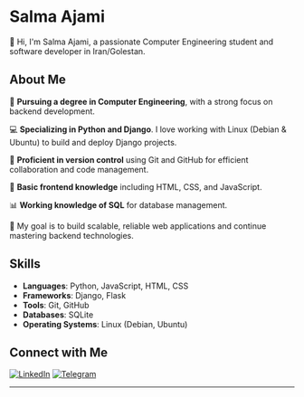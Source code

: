 
# Salma Ajami

👋 Hi, I'm Salma Ajami, a passionate Computer Engineering student and software developer in Iran/Golestan.

## About Me

🚀 **Pursuing a degree in Computer Engineering**, with a strong focus on backend development.

💻 **Specializing in Python and Django**. I love working with Linux (Debian & Ubuntu) to build and deploy Django projects.

🔧 **Proficient in version control** using Git and GitHub for efficient collaboration and code management.

🎨 **Basic frontend knowledge** including HTML, CSS, and JavaScript. 

📊 **Working knowledge of SQL** for database management.

🎯 My goal is to build scalable, reliable web applications and continue mastering backend technologies.

## Skills

- **Languages**: Python, JavaScript, HTML, CSS
- **Frameworks**: Django, Flask
- **Tools**: Git, GitHub
- **Databases**: SQLite
- **Operating Systems**: Linux (Debian, Ubuntu)



## Connect with Me

[![LinkedIn](https://img.shields.io/badge/LinkedIn-blue?logo=linkedin&logoColor=white&size=large)](https://www.linkedin.com/in/salma-a-8581642bb?utm_source=share&utm_campaign=share_via&utm_content=profile&utm_medium=android_app)
[![Telegram](https://img.shields.io/badge/Telegram-blue?logo=telegram&logoColor=white&size=small)](https://t.me/salma_ajami)

---

